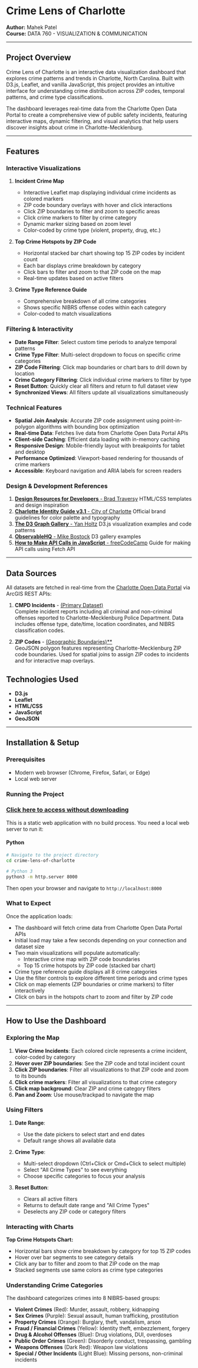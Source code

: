 # Crime Lens of Charlotte

**Author:** Mahek Patel  
**Course:** DATA 760 - VISUALIZATION & COMMUNICATION

---

## Project Overview

Crime Lens of Charlotte is an interactive data visualization dashboard that explores crime patterns and trends in
Charlotte, North Carolina. Built with D3.js, Leaflet, and vanilla JavaScript, this project provides an intuitive
interface for understanding crime distribution across ZIP codes, temporal patterns, and crime type classifications.

The dashboard leverages real-time data from the Charlotte Open Data Portal to create a comprehensive view of public
safety incidents, featuring interactive maps, dynamic filtering, and visual analytics that help users discover insights
about crime in Charlotte-Mecklenburg.

---

## Features
### Interactive Visualizations

1. **Incident Crime Map**
    - Interactive Leaflet map displaying individual crime incidents as colored markers
    - ZIP code boundary overlays with hover and click interactions
    - Click ZIP boundaries to filter and zoom to specific areas
    - Click crime markers to filter by crime category
    - Dynamic marker sizing based on zoom level
    - Color-coded by crime type (violent, property, drug, etc.)

2. **Top Crime Hotspots by ZIP Code**
    - Horizontal stacked bar chart showing top 15 ZIP codes by incident count
    - Each bar displays crime breakdown by category
    - Click bars to filter and zoom to that ZIP code on the map
    - Real-time updates based on active filters

3. **Crime Type Reference Guide**
    - Comprehensive breakdown of all crime categories
    - Shows specific NIBRS offense codes within each category
    - Color-coded to match visualizations

### Filtering & Interactivity
- **Date Range Filter**: Select custom time periods to analyze temporal patterns
- **Crime Type Filter**: Multi-select dropdown to focus on specific crime categories
- **ZIP Code Filtering**: Click map boundaries or chart bars to drill down by location
- **Crime Category Filtering**: Click individual crime markers to filter by type
- **Reset Button**: Quickly clear all filters and return to full dataset view
- **Synchronized Views**: All filters update all visualizations simultaneously

### Technical Features
- **Spatial Join Analysis**: Accurate ZIP code assignment using point-in-polygon algorithms with bounding box
  optimization
- **Real-time Data**: Fetches live data from Charlotte Open Data Portal APIs
- **Client-side Caching**: Efficient data loading with in-memory caching
- **Responsive Design**: Mobile-friendly layout with breakpoints for tablet and desktop
- **Performance Optimized**: Viewport-based rendering for thousands of crime markers
- **Accessible**: Keyboard navigation and ARIA labels for screen readers

### Design & Development References
1. [**Design Resources for Developers** - Brad Traversy](https://github.com/bradtraversy/design-resources-for-developers?tab=readme-ov-file#html--css-templates)
HTML/CSS templates and design inspiration
2. [**Charlotte Identity Guide v3.1** - City of Charlotte](https://www.charlottenc.gov/files/sharedassets/city/v/1/city-government/departments/documents/charlotte-identity-guide-v-3-1.pdf)
Official brand guidelines for color palette and typography
3. [**The D3 Graph Gallery** - Yan Holtz](https://d3-graph-gallery.com/index.html)
D3.js visualization examples and code patterns
4. [**ObservableHQ** - Mike Bostock](https://observablehq.com/@d3/gallery)
D3 gallery examples
5. [**How to Make API Calls in JavaScript** - freeCodeCamp](https://www.freecodecamp.org/news/make-api-calls-in-javascript/)
Guide for making API calls using Fetch API

---

## Data Sources
All datasets are fetched in real-time from the [Charlotte Open Data Portal](https://data.charlottenc.gov/) via ArcGIS
REST APIs:

1. **CMPD Incidents** - [(Primary Dataset)](https://data.charlottenc.gov/datasets/charlotte::cmpd-incidents-1/about)  
Complete incident reports including all criminal and non-criminal offenses reported to Charlotte-Mecklenburg Police
Department. Data includes offense type, date/time, location coordinates, and NIBRS classification codes.

2. **ZIP Codes** - [(Geographic Boundaries)**](https://data.charlottenc.gov/datasets/charlotte::zip-codes/about)  
GeoJSON polygon features representing Charlotte-Mecklenburg ZIP code boundaries. Used for spatial joins to assign ZIP
codes to incidents and for interactive map overlays.

## Technologies Used
- **D3.js**
- **Leaflet**
- **HTML/CSS**
- **JavaScript**
- **GeoJSON**

---

## Installation & Setup
### Prerequisites
- Modern web browser (Chrome, Firefox, Safari, or Edge)
- Local web server

### Running the Project
### [Click here to access without downloading](https://mpate1001.github.io/crime-lens-of-charlotte/)

This is a static web application with no build process. You need a local web server to run it:

#### Python
```bash
# Navigate to the project directory
cd crime-lens-of-charlotte

# Python 3
python3 -m http.server 8000
```
Then open your browser and navigate to `http://localhost:8000`

### What to Expect
Once the application loads:
- The dashboard will fetch crime data from Charlotte Open Data Portal APIs
- Initial load may take a few seconds depending on your connection and dataset size
- Two main visualizations will populate automatically:
    - Interactive crime map with ZIP code boundaries
    - Top 15 crime hotspots by ZIP code (stacked bar chart)
- Crime type reference guide displays all 8 crime categories
- Use the filter controls to explore different time periods and crime types
- Click on map elements (ZIP boundaries or crime markers) to filter interactively
- Click on bars in the hotspots chart to zoom and filter by ZIP code

---

## How to Use the Dashboard
### Exploring the Map
1. **View Crime Incidents**: Each colored circle represents a crime incident, color-coded by category
2. **Hover over ZIP boundaries**: See the ZIP code and total incident count
3. **Click ZIP boundaries**: Filter all visualizations to that ZIP code and zoom to its bounds
4. **Click crime markers**: Filter all visualizations to that crime category
5. **Click map background**: Clear ZIP and crime category filters
6. **Pan and Zoom**: Use mouse/trackpad to navigate the map

### Using Filters
1. **Date Range**:
    - Use the date pickers to select start and end dates
    - Default range shows all available data

2. **Crime Type**:
    - Multi-select dropdown (Ctrl+Click or Cmd+Click to select multiple)
    - Select "All Crime Types" to see everything
    - Choose specific categories to focus your analysis

3. **Reset Button**:
    - Clears all active filters
    - Returns to default date range and "All Crime Types"
    - Deselects any ZIP code or category filters

### Interacting with Charts
**Top Crime Hotspots Chart:**
- Horizontal bars show crime breakdown by category for top 15 ZIP codes
- Hover over bar segments to see category details
- Click any bar to filter and zoom to that ZIP code on the map
- Stacked segments use same colors as crime type categories

### Understanding Crime Categories
The dashboard categorizes crimes into 8 NIBRS-based groups:
- **Violent Crimes** (Red): Murder, assault, robbery, kidnapping
- **Sex Crimes** (Purple): Sexual assault, human trafficking, prostitution
- **Property Crimes** (Orange): Burglary, theft, vandalism, arson
- **Fraud / Financial Crimes** (Yellow): Identity theft, embezzlement, forgery
- **Drug & Alcohol Offenses** (Blue): Drug violations, DUI, overdoses
- **Public Order Crimes** (Green): Disorderly conduct, trespassing, gambling
- **Weapons Offenses** (Dark Red): Weapon law violations
- **Special / Other Incidents** (Light Blue): Missing persons, non-criminal incidents